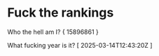 # Fuck the rankings

Who the hell am I?
{ 15896861 }

What fucking year is it?
[ 2025-03-14T12:43:20Z ]
